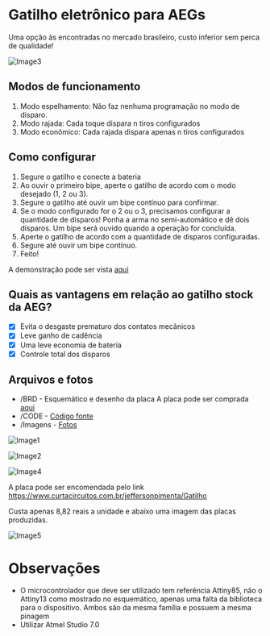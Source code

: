 # Gatilho eletrônico para AEGs

Uma opção às encontradas no mercado brasileiro, custo inferior sem perca de qualidade!

![Image3](https://github.com/jeffersonpimenta/Mosfet_Airsoft/blob/master/Imagens/b3f1f9d3-ab8d-42e0-aa62-2d061a06f69a.jpg)

## Modos de funcionamento

1. Modo espelhamento: Não faz nenhuma programação no modo de disparo.
2. Modo rajada: Cada toque dispara n tiros configurados
3. Modo econômico: Cada rajada dispara apenas n tiros configurados

## Como configurar

1. Segure o gatilho e conecte a bateria
2. Ao ouvir o primeiro bipe, aperte o gatilho de acordo com o modo desejado (1, 2 ou 3).
3. Segure o gatilho até ouvir um bipe contínuo para confirmar.
4. Se o modo configurado for o 2 ou o 3, precisamos configurar a quantidade de disparos! Ponha a arma no semi-automático e dê dois disparos. Um bipe será ouvido quando a operação for concluída.
5. Aperte o gatilho de acordo com a quantidade de disparos configuradas.
6. Segure até ouvir um bipe contínuo.
7. Feito!

A demonstração pode ser vista [aqui](https://www.youtube.com/watch?v=d0rjX8GWv6M&t=5s)

## Quais as vantagens em relação ao gatilho stock da AEG?

- [x] Evita o desgaste prematuro dos contatos mecânicos
- [x] Leve ganho de cadência
- [x] Uma leve economia de bateria
- [x] Controle total dos disparos

## Arquivos e fotos

* /BRD - Esquemático e desenho da placa
A placa pode ser comprada [aqui](https://www.curtacircuitos.com.br/jeffersonpimenta/Gatilho) 
* /CODE - [Código fonte](https://github.com/jeffersonpimenta/Mosfet_Airsoft/tree/master/Code)
* /Imagens - [Fotos](https://github.com/jeffersonpimenta/Mosfet_Airsoft/tree/master/Imagens)


![Image1](https://github.com/jeffersonpimenta/Mosfet_Airsoft/blob/master/Imagens/25b99883-8526-48a9-b71d-5fce4ee5051e.jpg)

![Image2](https://github.com/jeffersonpimenta/Mosfet_Airsoft/blob/master/Imagens/4b9cd20f-e56d-4c0d-8ec8-470f6e57e6d9.jpg)

![Image4](https://github.com/jeffersonpimenta/Mosfet_Airsoft/blob/master/Imagens/db6b4417-d40f-46a3-aa1b-f2b30a3f1212.jpg)

A placa pode ser encomendada pelo link https://www.curtacircuitos.com.br/jeffersonpimenta/Gatilho 

Custa apenas 8,82 reais a unidade e abaixo uma imagem das placas produzidas.

![Image5](https://github.com/jeffersonpimenta/Mosfet_Airsoft/blob/master/Imagens/P_20170831_163326.jpg)

# Observações
* O microcontrolador que deve ser utilizado tem referência Attiny85, não o Attiny13 como mostrado no esquemático, apenas uma falta da biblioteca para o dispositivo. Ambos são da mesma família e possuem a mesma pinagem
* Utilizar Atmel Studio 7.0
